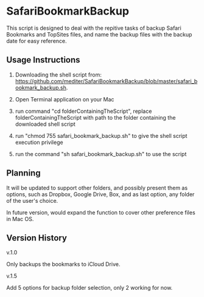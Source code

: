 # SafariBookmarkBackup

This script is designed to deal with the repitive tasks of backup Safari Bookmarks and TopSites files, and name the backup files with the backup date for easy reference.

## Usage Instructions

1. Downloading the shell script from: https://github.com/mediter/SafariBookmarkBackup/blob/master/safari_bookmark_backup.sh.

2. Open Terminal application on your Mac

3. run command "cd folderContainingTheScript", replace folderContainingTheScript with path to the folder containing the downloaded shell script

3. run "chmod 755 safari\_bookmark\_backup.sh" to give the shell script execution privilege

4. run the command "sh safari\_bookmark\_backup.sh" to use the script

## Planning

It will be updated to support other folders, and possibly present them as options, such as Dropbox, Google Drive, Box, and as last option, any folder of the user's choice.

In future version, would expand the function to cover other preference files in Mac OS.

## Version History

v.1.0

Only backups the bookmarks to iCloud Drive.

v.1.5

Add 5 options for backup folder selection, only 2 working for now.
